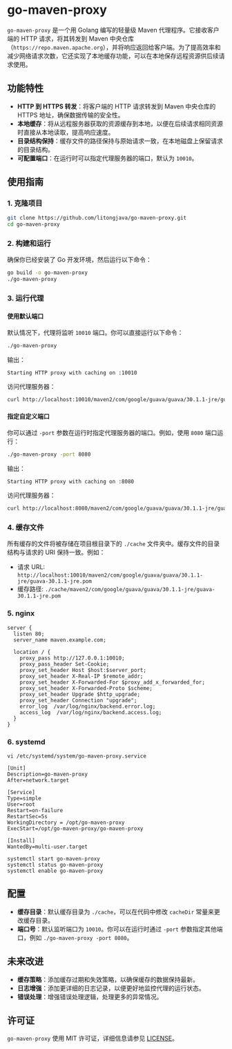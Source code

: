# go-maven-proxy

`go-maven-proxy` 是一个用 Golang 编写的轻量级 Maven 代理程序。它接收客户端的 HTTP 请求，将其转发到 Maven 中央仓库（`https://repo.maven.apache.org`），并将响应返回给客户端。为了提高效率和减少网络请求次数，它还实现了本地缓存功能，可以在本地保存远程资源供后续请求使用。
## 功能特性

- **HTTP 到 HTTPS 转发**：将客户端的 HTTP 请求转发到 Maven 中央仓库的 HTTPS 地址，确保数据传输的安全性。
- **本地缓存**：将从远程服务器获取的资源缓存到本地，以便在后续请求相同资源时直接从本地读取，提高响应速度。
- **目录结构保持**：缓存文件的路径保持与原始请求一致，在本地磁盘上保留请求的目录结构。
- **可配置端口**：在运行时可以指定代理服务器的端口，默认为 `10010`。

## 使用指南

### 1. 克隆项目

```bash
git clone https://github.com/litongjava/go-maven-proxy.git
cd go-maven-proxy
```

### 2. 构建和运行

确保你已经安装了 Go 开发环境，然后运行以下命令：

```bash
go build -o go-maven-proxy
./go-maven-proxy
```

### 3. 运行代理

#### 使用默认端口

默认情况下，代理将监听 `10010` 端口。你可以直接运行以下命令：

```bash
./go-maven-proxy
```

输出：
```
Starting HTTP proxy with caching on :10010
```

访问代理服务器：
```bash
curl http://localhost:10010/maven2/com/google/guava/guava/30.1.1-jre/guava-30.1.1-jre.pom
```

#### 指定自定义端口

你可以通过 `-port` 参数在运行时指定代理服务器的端口。例如，使用 `8080` 端口运行：

```bash
./go-maven-proxy -port 8080
```

输出：
```
Starting HTTP proxy with caching on :8080
```

访问代理服务器：
```bash
curl http://localhost:8080/maven2/com/google/guava/guava/30.1.1-jre/guava-30.1.1-jre.pom
```

### 4. 缓存文件

所有缓存的文件将被存储在项目根目录下的 `./cache` 文件夹中。缓存文件的目录结构与请求的 URI 保持一致。例如：

- 请求 URL: `http://localhost:10010/maven2/com/google/guava/guava/30.1.1-jre/guava-30.1.1-jre.pom`
- 缓存路径: `./cache/maven2/com/google/guava/guava/30.1.1-jre/guava-30.1.1-jre.pom`
### 5. nginx
```nginx
server {
  listen 80;
  server_name maven.example.com;

  location / {
    proxy_pass http://127.0.0.1:10010;
    proxy_pass_header Set-Cookie;
    proxy_set_header Host $host:$server_port;
    proxy_set_header X-Real-IP $remote_addr;
    proxy_set_header X-Forwarded-For $proxy_add_x_forwarded_for;
    proxy_set_header X-Forwarded-Proto $scheme;
    proxy_set_header Upgrade $http_upgrade;
    proxy_set_header Connection "upgrade";
    error_log  /var/log/nginx/backend.error.log;
    access_log  /var/log/nginx/backend.access.log;
  }
}
```
### 6. systemd
```
vi /etc/systemd/system/go-maven-proxy.service
```

```
[Unit]
Description=go-maven-proxy
After=network.target

[Service]
Type=simple
User=root
Restart=on-failure
RestartSec=5s
WorkingDirectory = /opt/go-maven-proxy
ExecStart=/opt/go-maven-proxy/go-maven-proxy

[Install]
WantedBy=multi-user.target
```

```
systemctl start go-maven-proxy
systemctl status go-maven-proxy
systemctl enable go-maven-proxy
```
## 配置

- **缓存目录**：默认缓存目录为 `./cache`，可以在代码中修改 `cacheDir` 常量来更改缓存目录。
- **端口号**：默认监听端口为 `10010`。你可以在运行时通过 `-port` 参数指定其他端口，例如 `./go-maven-proxy -port 8080`。

## 未来改进

- **缓存策略**：添加缓存过期和失效策略，以确保缓存的数据保持最新。
- **日志增强**：添加更详细的日志记录，以便更好地监控代理的运行状态。
- **错误处理**：增强错误处理逻辑，处理更多的异常情况。

## 许可证

`go-maven-proxy` 使用 MIT 许可证，详细信息请参见 [LICENSE](LICENSE)。


